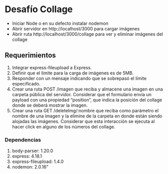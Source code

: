 # Desafío Collage

- Iniciar Node o en su defecto instalar nodemon
- Abrir servidor en http://localhost/3000 para cargar imágenes
- Abrir ruta http://localhost/3000/collage para ver y eliminar imágenes del collage

## Requerimientos

1. Integrar express-fileupload a Express.
2. Definir que el límite para la carga de imágenes es de 5MB.
3. Responder con un mensaje indicando que se sobrepasó el límite especificado.
4. Crear una ruta POST /imagen que reciba y almacene una imagen en una carpeta
pública del servidor. Considerar que el formulario envía un payload con una
propiedad “position”, que indica la posición del collage donde se deberá mostrar la
imagen.
5. Crear una ruta GET /deleteImg/:nombre que reciba como parámetro el nombre de
una imagen y la elimine de la carpeta en donde están siendo alojadas las imágenes.
Considerar que esta interacción se ejecuta al hacer click en alguno de los números
del collage.

### Dependencias

1. body-parser: 1.20.0 
2. express: 4.18.1
3. express-fileupload: 1.4.0
4. nodemon: 2.0.16"


   

